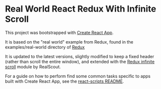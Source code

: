 Real World React Redux With Infinite Scroll
===========================================

This project was bootstrapped with
[Create React App](https://github.com/facebookincubator/create-react-app).

It is based on the "real world" example from Redux, found in the
examples/real-world directory of [Redux](https://github.com/reactjs/redux)

It is updated to the latest versions, slightly modified to keep a fixed header
(rather than scroll the entire window), and extended with the
[Redux infinite scroll](https://github.com/RealScout/redux-infinite-scroll)
module by RealScout.

For a guide on how to perform find some common tasks specific to apps built
with Create React App, see the [react-scripts README](https://github.com/facebookincubator/create-react-app/blob/master/packages/react-scripts/template/README.md).
